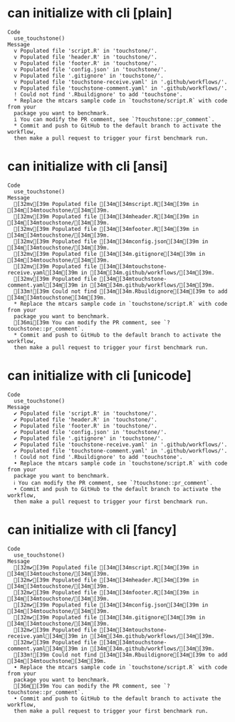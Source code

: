 # can initialize with cli [plain]

    Code
      use_touchstone()
    Message
      v Populated file 'script.R' in 'touchstone/'.
      v Populated file 'header.R' in 'touchstone/'.
      v Populated file 'footer.R' in 'touchstone/'.
      v Populated file 'config.json' in 'touchstone/'.
      v Populated file '.gitignore' in 'touchstone/'.
      v Populated file 'touchstone-receive.yaml' in '.github/workflows/'.
      v Populated file 'touchstone-comment.yaml' in '.github/workflows/'.
      ! Could not find '.Rbuildignore' to add 'touchstone'.
      * Replace the mtcars sample code in `touchstone/script.R` with code from your
      package you want to benchmark.
      i You can modify the PR comment, see `?touchstone::pr_comment`.
      * Commit and push to GitHub to the default branch to activate the workflow,
      then make a pull request to trigger your first benchmark run.

# can initialize with cli [ansi]

    Code
      use_touchstone()
    Message
      [32mv[39m Populated file [34m[34mscript.R[34m[39m in [34m[34mtouchstone/[34m[39m.
      [32mv[39m Populated file [34m[34mheader.R[34m[39m in [34m[34mtouchstone/[34m[39m.
      [32mv[39m Populated file [34m[34mfooter.R[34m[39m in [34m[34mtouchstone/[34m[39m.
      [32mv[39m Populated file [34m[34mconfig.json[34m[39m in [34m[34mtouchstone/[34m[39m.
      [32mv[39m Populated file [34m[34m.gitignore[34m[39m in [34m[34mtouchstone/[34m[39m.
      [32mv[39m Populated file [34m[34mtouchstone-receive.yaml[34m[39m in [34m[34m.github/workflows/[34m[39m.
      [32mv[39m Populated file [34m[34mtouchstone-comment.yaml[34m[39m in [34m[34m.github/workflows/[34m[39m.
      [33m![39m Could not find [34m[34m.Rbuildignore[34m[39m to add [34m[34mtouchstone[34m[39m.
      * Replace the mtcars sample code in `touchstone/script.R` with code from your
      package you want to benchmark.
      [36mi[39m You can modify the PR comment, see `?touchstone::pr_comment`.
      * Commit and push to GitHub to the default branch to activate the workflow,
      then make a pull request to trigger your first benchmark run.

# can initialize with cli [unicode]

    Code
      use_touchstone()
    Message
      ✔ Populated file 'script.R' in 'touchstone/'.
      ✔ Populated file 'header.R' in 'touchstone/'.
      ✔ Populated file 'footer.R' in 'touchstone/'.
      ✔ Populated file 'config.json' in 'touchstone/'.
      ✔ Populated file '.gitignore' in 'touchstone/'.
      ✔ Populated file 'touchstone-receive.yaml' in '.github/workflows/'.
      ✔ Populated file 'touchstone-comment.yaml' in '.github/workflows/'.
      ! Could not find '.Rbuildignore' to add 'touchstone'.
      • Replace the mtcars sample code in `touchstone/script.R` with code from your
      package you want to benchmark.
      ℹ You can modify the PR comment, see `?touchstone::pr_comment`.
      • Commit and push to GitHub to the default branch to activate the workflow,
      then make a pull request to trigger your first benchmark run.

# can initialize with cli [fancy]

    Code
      use_touchstone()
    Message
      [32m✔[39m Populated file [34m[34mscript.R[34m[39m in [34m[34mtouchstone/[34m[39m.
      [32m✔[39m Populated file [34m[34mheader.R[34m[39m in [34m[34mtouchstone/[34m[39m.
      [32m✔[39m Populated file [34m[34mfooter.R[34m[39m in [34m[34mtouchstone/[34m[39m.
      [32m✔[39m Populated file [34m[34mconfig.json[34m[39m in [34m[34mtouchstone/[34m[39m.
      [32m✔[39m Populated file [34m[34m.gitignore[34m[39m in [34m[34mtouchstone/[34m[39m.
      [32m✔[39m Populated file [34m[34mtouchstone-receive.yaml[34m[39m in [34m[34m.github/workflows/[34m[39m.
      [32m✔[39m Populated file [34m[34mtouchstone-comment.yaml[34m[39m in [34m[34m.github/workflows/[34m[39m.
      [33m![39m Could not find [34m[34m.Rbuildignore[34m[39m to add [34m[34mtouchstone[34m[39m.
      • Replace the mtcars sample code in `touchstone/script.R` with code from your
      package you want to benchmark.
      [36mℹ[39m You can modify the PR comment, see `?touchstone::pr_comment`.
      • Commit and push to GitHub to the default branch to activate the workflow,
      then make a pull request to trigger your first benchmark run.

